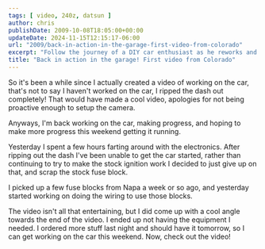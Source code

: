 ```yaml
---
tags: [ video, 240z, datsun ]
author: chris
publishDate: 2009-10-08T18:05:00+00:00
updateDate: 2024-11-15T12:15:17-06:00
url: "2009/back-in-action-in-the-garage-first-video-from-colorado"
excerpt: "Follow the journey of a DIY car enthusiast as he reworks and upgrades his vehicle's electronics, all captured in an engaging video."
title: "Back in action in the garage! First video from Colorado"
---
```


So it's been a while since I actually created a video of working on the car, that's not to say I haven't worked on the car, I ripped the dash out completely! That would have made a cool video, apologies for not being proactive enough to setup the camera.

Anyways, I'm back working on the car, making progress, and hoping to make more progress this weekend getting it running.

Yesterday I spent a few hours farting around with the electronics. After ripping out the dash I've been unable to get the car started, rather than continuing to try to make the stock ignition work I decided to just give up on that, and scrap the stock fuse block.

I picked up a few fuse blocks from Napa a week or so ago, and yesterday started working on doing the wiring to use those blocks.

The video isn't all that entertaining, but I did come up with a cool angle towards the end of the video. I ended up not having the equipment I needed. I ordered more stuff last night and should have it tomorrow, so I can get working on the car this weekend. Now, check out the video!
